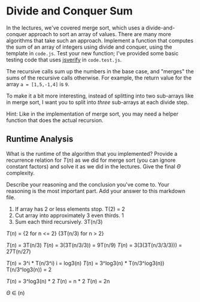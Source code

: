 # Divide and Conquer Sum

In the lectures, we've covered merge sort, which uses a divide-and-conquer
approach to sort an array of values. There are many more algorithms that take
such an approach. Implement a function that computes the sum of an array of
integers using divide and conquer, using the template in `code.js`. Test your
new function; I've provided some basic testing code that uses
[jsverify](https://jsverify.github.io/) in `code.test.js`.

The recursive calls sum up the numbers in the base case, and "merges" the sums
of the recursive calls otherwise. For example, the return value for the array `a
= [1,5,-1,4]` is `9`.

To make it a bit more interesting, instead of splitting into two sub-arrays like
in merge sort, I want you to split into *three* sub-arrays at each divide step.

Hint: Like in the implementation of merge sort, you may need a helper function
that does the actual recursion.

## Runtime Analysis

What is the runtime of the algorithm that you implemented? Provide a recurrence
relation for $T(n)$ as we did for merge sort (you can ignore constant factors)
and solve it as we did in the lectures. Give the final $\Theta$ complexity.

Describe your reasoning and the conclusion you've come to. Your reasoning is the
most important part. Add your answer to this markdown file.


1. If array has 2 or less elements stop.    T(2) = 2
2. Cut array into approximately 3 even thirds.     1
3. Sum each third recursively.               3T(n/3)

$T(n)$ =  {2       for  n <= 2}
        {3T(n/3) for  n >  2}

$T(n)$ = 3T(n/3)
$T(n)$ = 3(3T(n/3/3)) = 9T(n/9)
$T(n)$ = 3(3(3T(n/3/3/3))) = 27T(n/27)

$T(n)$ = 3^i * T(n/3^i)
i = log3(n)
$T(n)$ = 3^log3(n) * T(n/3^log3(n))
T(n/3^log3(n)) = 2

$T(n)$ = 3^log3(n) * 2
$T(n)$ = n * 2
$T(n)$ = 2n

$\Theta$ ∈ (n)

